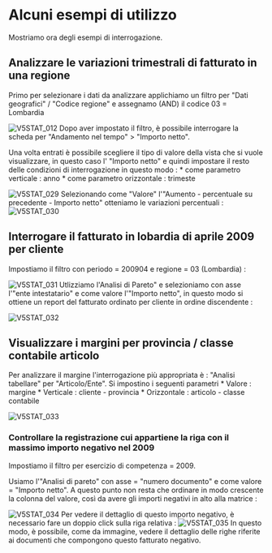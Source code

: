 # Alcuni esempi di utilizzo
Mostriamo ora degli esempi di interrogazione.

## Analizzare le variazioni trimestrali di fatturato in una regione
Primo per selezionare i dati da analizzare applichiamo un filtro per "Dati geografici" / "Codice regione" e assegnamo (AND) il codice 03 = Lombardia

![V5STAT_012](http://localhost:3000/immagini/MBDOC_OPE-V5STAT_09/V5STAT_012.png)
Dopo aver impostato il filtro, è possibile interrogare la scheda per "Andamento nel tempo" > "Importo netto".

Una volta entrati è possibile scegliere il tipo di valore della vista che si vuole visualizzare, in questo caso l' "Importo netto" e quindi impostare il resto delle condizioni di interrogazione in questo modo : 
 \* come parametro verticale :  anno
 \* come parametro orizzontale :  trimeste

![V5STAT_029](http://localhost:3000/immagini/MBDOC_OPE-V5STAT_09/V5STAT_029.png)
Selezionando come "Valore" l'"Aumento - percentuale su precedente - Importo netto" otteniamo le variazioni percentuali : 
![V5STAT_030](http://localhost:3000/immagini/MBDOC_OPE-V5STAT_09/V5STAT_030.png)
## Interrogare il fatturato in lobardia di aprile 2009 per cliente
Impostiamo il filtro con periodo = 200904 e regione = 03 (Lombardia) : 

![V5STAT_031](http://localhost:3000/immagini/MBDOC_OPE-V5STAT_09/V5STAT_031.png)
Utlizziamo l'Analisi di Pareto" e selezioniamo con asse l'"ente intestatario" e come valore l'"Importo netto", in questo modo si ottiene un  report del fatturato ordinato per cliente in ordine discendente : 

![V5STAT_032](http://localhost:3000/immagini/MBDOC_OPE-V5STAT_09/V5STAT_032.png)
## Visualizzare i margini per provincia / classe contabile articolo
Per analizzare il margine l'interrogazione più appropriata è :  "Analisi tabellare" per "Articolo/Ente".
Si impostino i seguenti parametri
 \* Valore :  margine
 \* Verticale :  cliente - provincia
 \* Orizzontale :  articolo - classe contabile

![V5STAT_033](http://localhost:3000/immagini/MBDOC_OPE-V5STAT_09/V5STAT_033.png)
### Controllare la registrazione cui appartiene la riga con il massimo importo negativo nel 2009
Impostiamo il filtro per esercizio di competenza = 2009.

Usiamo l'"Analisi di pareto" con asse = "numero documento" e come valore = "Importo netto". A questo punto non resta che ordinare in modo crescente la colonna del valore, così da avere gli importi negativi in alto alla matrice : 

![V5STAT_034](http://localhost:3000/immagini/MBDOC_OPE-V5STAT_09/V5STAT_034.png)
Per vedere il dettaglio di questo importo negativo, è necessario fare un doppio click sulla riga relativa : 
![V5STAT_035](http://localhost:3000/immagini/MBDOC_OPE-V5STAT_09/V5STAT_035.png)
In questo modo, è possibile, come da immagine, vedere il dettaglio delle righe riferite ai documenti che compongono questo fatturato negativo.

